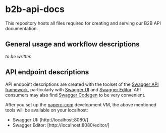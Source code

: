 # b2b-api-docs

This repository hosts all files required for creating and serving our B2B API documentation.

## General usage and workflow descriptions

*to be written*

## API endpoint descriptions

API endpoint descriptions are created with the toolset of the [Swagger API framework](http://swagger.io/), particularly
with [Swagger UI](http://swagger.io/swagger-ui/) and [Swagger Editor](http://swagger.io/swagger-editor/). API consumers
may also find [Swagger Codegen](http://swagger.io/swagger-codegen/) to be very convenient.

After you set up the [paperc-com](https://github.com/papercapp/paperc-com) development VM, the above mentioned tools
will be available on your localhost:

  * Swagger UI: [http://localhost:8080/]
  * Swagger Editor: [http://localhost:8080/editor/]